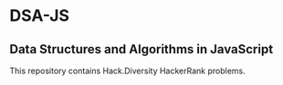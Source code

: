 # DSA-JS

## Data Structures and Algorithms in JavaScript

This repository contains Hack.Diversity HackerRank problems.
